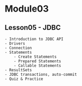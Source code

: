 # Module03

## Lesson05 - JDBC

    - Introduction to JDBC API
    - Drivers
    - Connection
    - Statements
        - Create Statements
        - Prepared Statements
        - Callable Statements
    - ResultSets
    - JDBC transactions, auto-commit
    - Quiz & Practice
